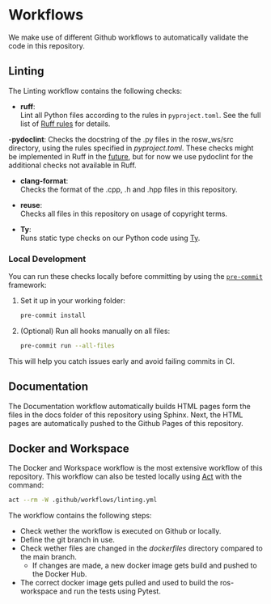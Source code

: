 <!--
SPDX-FileCopyrightText: Alliander N. V.

SPDX-License-Identifier: Apache-2.0
-->

# Workflows

We make use of different Github workflows to automatically validate the code in this repository.

## Linting

The Linting workflow contains the following checks:

- **ruff**:\
Lint all Python files according to the rules in `pyproject.toml`. See the full list of [Ruff rules](https://docs.astral.sh/ruff/rules/#error-e) for details.

-**pydoclint**\:
Checks the docstring of the .py files in the rosw_ws/src directory, using the rules specified in *pyproject.toml*. These checks might be implemented in Ruff in the [future](https://github.com/astral-sh/ruff/issues/12434), but for now we use pydoclint for the additional checks not available in Ruff.

- **clang-format**:\
Checks the format of the .cpp, .h and .hpp files in this repository.

- **reuse**:\
Checks all files in this repository on usage of copyright terms.

- **Ty**:\
Runs static type checks on our Python code using [Ty](https://github.com/astral-sh/ty).  

### Local Development

You can run these checks locally before committing by using the [`pre-commit`](https://pre-commit.com/) framework:

1. Set it up in your working folder:

   ```bash
   pre-commit install
   ```

2. (Optional) Run all hooks manually on all files:

   ```bash
   pre-commit run --all-files
   ```

This will help you catch issues early and avoid failing commits in CI.

## Documentation

The Documentation workflow automatically builds HTML pages form the files in the docs folder of this repository using Sphinx. Next, the HTML pages are automatically pushed to the Github Pages of this repository.

## Docker and Workspace

The Docker and Workspace workflow is the most extensive workflow of this repository. This workflow can also be tested locally using [Act](https://github.com/nektos/act) with the command:

```bash
act --rm -W .github/workflows/linting.yml
```

The workflow contains the following steps:

- Check wether the workflow is executed on Github or locally.
- Define the git branch in use.
- Check wether files are changed in the *dockerfiles* directory compared to the main branch.
  - If changes are made, a new docker image gets build and pushed to the Docker Hub.
- The correct docker image gets pulled and used to build the ros-workspace and run the tests using Pytest.
